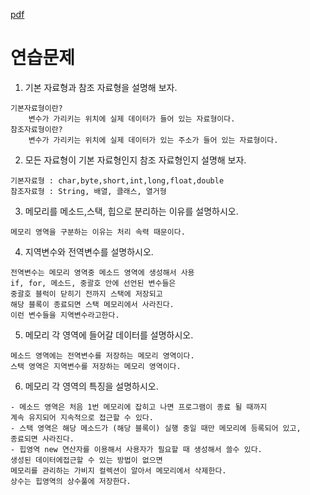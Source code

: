 [pdf](../pdf/JAVA240812simple148.pdf)
# 연습문제
1. 기본 자료형과 참조 자료형을 설명해 보자.
```
기본자료형이란? 
    변수가 가리키는 위치에 실제 데이터가 들어 있는 자료형이다.
참조자료형이란? 
    변수가 가리키는 위치에 실제 데이터가 있는 주소가 들어 있는 자료형이다.
```
2. 모든 자료형이 기본 자료형인지 참조 자료형인지 설명해 보자.
```
기본자료형 : char,byte,short,int,long,float,double
참조자료형 : String, 배열, 클래스, 열거형
```
3. 메모리를 메소드,스택, 힙으로 분리하는 이유를 설명하시오.
```
메모리 영역을 구분하는 이유는 처리 속력 때문이다.
```
4. 지역변수와 전역변수를 설명하시오.
```
전역변수는 메모리 영역중 메소드 영역에 생성해서 사용
if, for, 메소드, 중괄호 안에 선언된 변수들은 
중괄호 블럭이 닫히기 전까지 스택에 저장되고 
해당 블록이 종료되면 스택 메모리에서 사라진다. 
이런 변수들을 지역변수라고한다.
```
5. 메모리 각 영역에 들어갈 데이터를 설명하시오.
```
메소드 영역에는 전역변수를 저장하는 메모리 영역이다.
스택 영역은 지역변수를 저장하는 메모리 영역이다.
```
6. 메모리 각 영역의 특징을 설명하시오.
```
- 메소드 영역은 처음 1번 메모리에 잡히고 나면 프로그램이 종료 될 때까지 
계속 유지되어 지속적으로 접근할 수 있다.
- 스택 영역은 해당 메소드가 (해당 블록이) 실행 중일 때만 메모리에 등록되어 있고, 
종료되면 사라진다.
- 힙영역 new 연산자를 이용해서 사용자가 필요할 때 생성해서 쓸수 있다. 
생성된 데이터에접근할 수 있는 방법이 없으면 
메모리를 관리하는 가비지 컬렉션이 알아서 메모리에서 삭제한다. 
상수는 힙영역의 상수풀에 저장한다.
```

